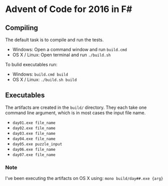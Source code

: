 # Advent of Code for 2016 in F# #

## Compiling

The default task is to compile and run the tests.

- Windows: Open a command window and run `build.cmd`
- OS X / Linux: Open terminal and run `./build.sh`

To bulid executables run:

- Windows: `build.cmd build`
- OS X / Linux: `./build.sh build`

## Executables

The artifacts are created in the `build/` directory.
They each take one command line argument, which is in most cases the input file name.

- `day01.exe file_name`
- `day02.exe file_name`
- `day03.exe file_name`
- `day04.exe file_name`
- `day05.exe puzzle_input`
- `day06.exe file_name`
- `day07.exe file_name`

### Note

I've been executing the artifacts on OS X using:
`mono build/day##.exe {arg}`
